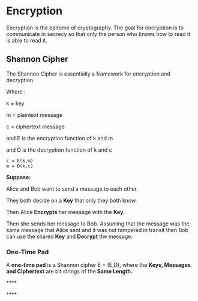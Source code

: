 # Encryption

Encryption is the epitome of cryptography. The goal for encryption is to communicate in secrecy so that only the person who knows how to read it is able to read it.

## Shannon Cipher

The Shannon Cipher is essentially a framework for encryption and decryption

Where :

k = key

m = plaintext message

c = ciphertext message

and E is the encryption function of k and m

and D is the decryption function of k and c

```text
c = E(k,m)
m = D(k,c)
```

**Suppose:**

Alice and Bob want to send a message to each other.

They both decide on a **Key** that only they both know. 

Then Alice **Encrypts** her message with the **Key.**

Then she sends her message to Bob. Assuming that the message was the same message that Alice sent and it was not tampered in transit then Bob can use the shared **Key** and **Decrypt** the message.



### One-Time Pad

A **one-time pad** is a Shannon cipher E = \(E,D\), where the **Keys, Messages**, **and Ciphertext** are bit strings of the **Same Length.**

\*\*\*\*

\*\*\*\*





